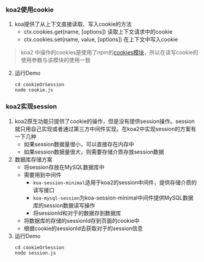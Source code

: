 ### koa2使用cookie
1. koa提供了从上下文直接读取、写入cookie的方法
    * ctx.cookies.get(name, [options]) 读取上下文请求中的cookie
    * ctx.cookies.set(name, value, [options]) 在上下文中写入cookie
> koa2 中操作的cookies是使用了npm的[cookies模块](https://github.com/pillarjs/cookies)，所以在读写cookie的使用参数与该模块的使用一致
2. 运行Demo
    ```
    cd cookieOrSession
    node cookie.js
    ```
### koa2实现session
1. koa2原生功能只提供了cookie的操作，但是没有提供session操作。session就只用自己实现或者通过第三方中间件实现。在koa2中实现session的方案有一下几种
    * 如果session数据量很小，可以直接存在内存中
    * 如果session数据量很大，则需要存储介质存放session数据
2. 数据库存储方案
    * 将session存放在MySQL数据库中
    * 需要用到中间件
        * ```koa-session-minimal```适用于koa2的session中间件，提供存储介质的读写接口
        * ```koa-mysql-session```为koa-session-minimal中间件提供MySQL数据库的session数据读写操作
        * 将sessionId和对于的数据存到数据库
    * 将数据库的存储的sessionId存到页面的cookie中
    * 根据cookie的sessionId去获取对于的session信息
3. 运行Demo
    ```
    cd cookieOrSession
    node session.js
    ```